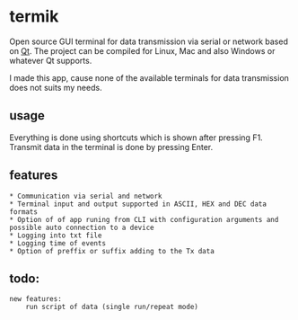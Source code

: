 # termik
Open source GUI terminal for data transmission via serial or network based on [Qt](https://www.qt.io/). The project can be compiled for Linux, Mac and also Windows or whatever Qt supports.

I made this app, cause none of the available terminals for data transmission does not suits my needs.

## usage
Everything is done using shortcuts which is shown after pressing F1.
Transmit data in the terminal is done by pressing Enter.


## features
	* Communication via serial and network
	* Terminal input and output supported in ASCII, HEX and DEC data formats
	* Option of of app runing from CLI with configuration arguments and possible auto connection to a device
	* Logging into txt file
	* Logging time of events
	* Option of preffix or suffix adding to the Tx data



## todo:

    new features:
    	run script of data (single run/repeat mode)
